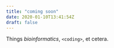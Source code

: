 ```yaml
---
title: "coming soon"
date: 2020-01-10T13:41:54Z
draft: false
---
```


Things *bioinformatics*, `<coding>`, et cetera. 
